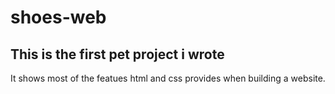# shoes-web

## This is the first pet project i wrote
It shows most of the featues html and css provides when building a website.
